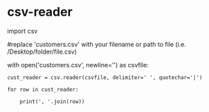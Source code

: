 # csv-reader
import csv

#replace 'customers.csv' with your filename or path to file (i.e. /Desktop/folder/file.csv)

with open('customers.csv', newline='') as csvfile:

    cust_reader = csv.reader(csvfile, delimiter=' ', quotechar='|')

    for row in cust_reader:

        print(', '.join(row))
